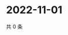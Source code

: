 # 2022-11-01

共 0 条

<!-- BEGIN WEIBO -->
<!-- 最后更新时间 Tue Nov 01 2022 09:59:46 GMT+0800 (China Standard Time) -->

<!-- END WEIBO -->
